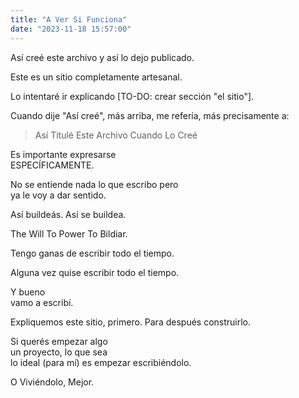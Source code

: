 ```yaml
---
title: "A Ver Si Funciona"
date: "2023-11-18 15:57:00"
---
```


Así creé este archivo y así lo dejo publicado.

Este es un sitio completamente artesanal.

Lo intentaré ir explicando [TO-DO: crear sección "el sitio"].

Cuando dije "Así creé", más arriba, me refería, más precisamente a:

> Así Titulé Este Archivo Cuando Lo Creé

Es importante expresarse\
ESPECÍFICAMENTE.

No se entiende nada lo que escribo pero\
ya le voy a dar sentido.

Así buildeás.
Así se buildea.

The Will To Power To Bildiar.

Tengo ganas de escribir todo el tiempo.

Alguna vez quise escribir todo el tiempo.

Y bueno\
vamo a escribí.

Expliquemos este sitio, primero. Para después construirlo.

Si querés empezar algo\
un proyecto, lo que sea\
lo ideal (para mí)
es empezar
escribiéndolo.

O Viviéndolo, Mejor.